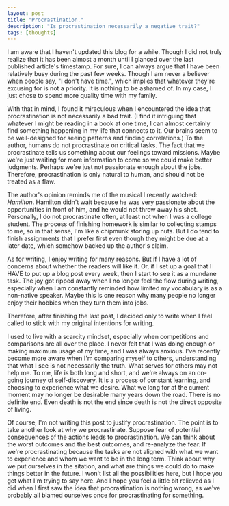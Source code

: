 ```yaml
---
layout: post
title: "Procrastination."
description: "Is procrastination necessarily a negative trait?"
tags: [thoughts]
---
```


I am aware that I haven't updated this blog for a while. Though I did not truly realize that it has been almost a month until I glanced over the last published article's timestamp. For sure, I can always argue that I have been relatively busy during the past few weeks. Though I am never a believer when people say, "I don't have time.", which implies that whatever they're excusing for is not a priority. It is nothing to be ashamed of. In my case, I just chose to spend more quality time with my family.

With that in mind, I found it miraculous when I encountered the idea that procrastination is not necessarily a bad trait. (I find it intriguing that whatever I might be reading in a book at one time, I can almost certainly find something happening in my life that connects to it. Our brains seem to be well-designed for seeing patterns and finding correlations.) To the author, humans do not procrastinate on critical tasks. The fact that we procrastinate tells us something about our feelings toward missions. Maybe we're just waiting for more information to come so we could make better judgments. Perhaps we're just not passionate enough about the jobs. Therefore, procrastination is only natural to human, and should not be treated as a flaw.   

The author's opinion reminds me of the musical I recently watched: *Hamilton*. Hamilton didn't wait because he was very passionate about the opportunities in front of him, and he would not throw away his shot. Personally, I do not procrastinate often, at least not when I was a college student. The process of finishing homework is similar to collecting stamps to me, so in that sense, I'm like a chipmunk storing up nuts. But I do tend to finish assignments that I prefer first even though they might be due at a later date, which somehow backed up the author's claim.


As for writing, I enjoy writing for many reasons. But if I have a lot of concerns about whether the readers will like it. Or, if I set up a goal that I HAVE to put up a blog post every week, then I start to see it as a mundane task. The joy got ripped away when I no longer feel the flow during writing, especially when I am constantly reminded how limited my vocabulary is as a non-native speaker. Maybe this is one reason why many people no longer enjoy their hobbies when they turn them into jobs.

Therefore, after finishing the last post, I decided only to write when I feel called to stick with my original intentions for writing. 

I used to live with a scarcity mindset, especially when competitions and comparisons are all over the place. I never felt that I was doing enough or making maximum usage of my time, and I was always anxious. I've recently become more aware when I'm comparing myself to others, understanding that what I see is not necessarily the truth. What serves for others may not help me. To me, life is both long and short, and we're always on an on-going journey of self-discovery.  It is a process of constant learning, and choosing to experience what we desire.  What we long for at the current moment may no longer be desirable many years down the road. There is no definite end. Even death is not the end since death is not the direct opposite of living. 

Of course, I'm not writing this post to justify procrastination. The point is to take another look at why we procrastinate. Suppose fear of potential consequences of the actions leads to procrastination. We can think about the worst outcomes and the best outcomes, and re-analyze the fear. If we're procrastinating because the tasks are not aligned with what we want to experience and whom we want to be in the long term. Think about why we put ourselves in the sitation, and what are things we could do to make things better in the future. I won't list all the possibilities here, but I hope you get what I'm trying to say here. And I hope you feel a little bit relieved as I did when I first saw the idea that procrastination is nothing wrong, as we've probably all blamed ourselves once for procrastinating for something.    